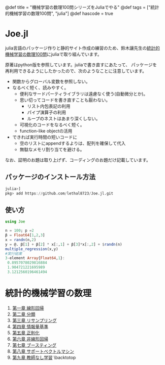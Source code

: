 @def title = "機械学習の数理100問シリーズをJuliaでやる"
@def tags = ["統計的機械学習の数理100問", "julia"]
@def hascode = true 

# Joe.jl
julia言語のパッケージ作りと静的サイト作成の練習のため、鈴木讓先生の[統計的機械学習の数理100問](https://www.kyoritsu-pub.co.jp/series/214/)にjuliaで取り組んでいます。

原著はpython版を参照しています。juliaで書き直すにあたって、
パッケージを再利用できるようにしたかったので、次のようなことに注意しています。

- 関数からグローバル変数を参照しない。
- なるべく短く、読みやすく。
    - 便利なサードパーティライブラリは遠慮なく使う(自動微分とか)。
    - 思い切ってコードを書き直すことも厭わない。
        - リスト内包表記の利用
        - パイプ演算子の利用
        - ループのネストはあまり深くしない。 
    - 可視化のコードをなるべく短く。
    - function-like objectの活用
- できれば実行時間の短いコードに
    - 空のリストにappendするよりは、配列を確保して代入
    - 無駄なメモリ割り当てを避ける。


なお、証明のお題は取り上げず、コーディングのお題だけ記載しています。

## パッケージのインストール方法
```julia
julia>]
pkg> add https://github.com/lethal8723/Joe.jl.git
```
## 使い方

```julia
using Joe

n = 100; p =2
β = Float64[1,2,3]
x = randn(n,2)
y = @. β[1] + β[2] * x[:,1] + β[3]*x[:,2] + $randn(n)
multiple_regression(x,y)
#実行結果
3-element Array{Float64,1}:
 0.8957078029816884
 1.904721221695989
 3.1212560196461494
```

# 統計的機械学習の数理

1. [第一章 線形回帰](/StatisticalML/chap1/)
2. [第二章 分類](/StatisticalML/chap2/)
3. [第三章 リサンプリング](/StatisticalML/chap3/)
4. [第四章 情報量基準](/StatisticalML/chap4/)
5. [第五章 正則化]()
6. [第六章 非線形回帰]()
7. [第七章 ブースティング]()
8. [第八章 サポートベクトルマシン]()
9. [第九章 教師なし学習]()
\backtotop